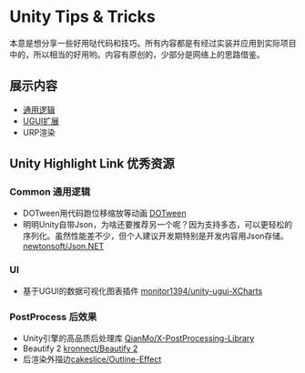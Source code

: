 # Unity Tips & Tricks 
本意是想分享一些好用哒代码和技巧。所有内容都是有经过实装并应用到实际项目中的，所以相当的好用哟。内容有原创的，少部分是网络上的思路借鉴。

## 展示内容

* [通用逻辑](MoeTricks/Assets/Common/README.md)
* [UGUI扩展](MoeTricks/Assets/UIExtension/README.md)
* URP渲染


## Unity Highlight Link 优秀资源

### Common 通用逻辑

* DOTween用代码跑位移缩放等动画 [DOTween](http://dotween.demigiant.com/)
* 明明Unity自带Json，为啥还要推荐另一个呢？因为支持多态，可以更轻松的序列化。虽然性能差不少，但个人建议开发期特别是开发内容用Json存储。[newtonsoft/Json.NET](https://www.newtonsoft.com/json)

### UI

* 基于UGUI的数据可视化图表插件 [monitor1394/unity-ugui-XCharts](https://github.com/monitor1394/unity-ugui-XCharts)

### PostProcess 后效果

* Unity引擎的高品质后处理库 [QianMo/X-PostProcessing-Library](https://github.com/QianMo/X-PostProcessing-Library)
* Beautify 2 [kronnect/Beautify 2](https://kronnect.com/#assets)
* 后渲染外描边[cakeslice/Outline-Effect](https://github.com/cakeslice/Outline-Effect)
